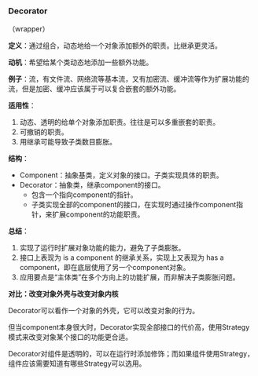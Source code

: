 ### Decorator

（wrapper）

**定义**：通过组合，动态地给一个对象添加额外的职责。比继承更灵活。

**动机**：希望给某个类动态地添加一些额外功能。

**例子**：流，有文件流、网络流等基本流，又有加密流、缓冲流等作为扩展功能的流，但是加密、缓冲应该属于可以复合嵌套的额外功能。

**适用性**：

1. 动态、透明的给单个对象添加职责。往往是可以多重嵌套的职责。
2. 可撤销的职责。
3. 用继承可能导致子类数目膨胀。

**结构**：

- Component：抽象基类，定义对象的接口。子类实现具体的职责。
- Decorator：抽象类，继承component的接口。
  - 包含一个指向component的指针。
  - 子类实现全部的component的接口，在实现时通过操作component指针，来扩展component的功能职责。

**总结**：

1. 实现了运行时扩展对象功能的能力，避免了子类膨胀。
2. 接口上表现为 is a component 的继承关系，实现上又表现为 has a component，即在底层使用了另一个component对象。
3. 应用要点是“主体类”在多个方向上的功能扩展，而非解决子类膨胀问题。

**对比：改变对象外壳与改变对象内核**

Decorator可以看作一个对象的外壳，它可以改变对象的行为。

但当component本身很大时，Decorator实现全部接口的代价高，使用Strategy模式来改变对象某个接口的功能更合适。

Decorator对组件是透明的，可以在运行时添加修饰；而如果组件使用Strategy，组件应该需要知道有哪些Strategy可以选用。  